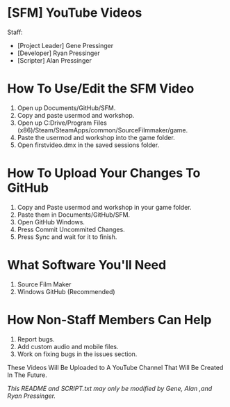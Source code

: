 [SFM] YouTube Videos 
===
Staff:
- [Project Leader] Gene Pressinger
- [Developer] Ryan Pressinger
- [Scripter] Alan Pressinger

How To Use/Edit the SFM Video
===
1. Open up Documents/GitHub/SFM.
2. Copy and paste usermod and workshop.
3. Open up C:Drive/Program Files (x86)/Steam/SteamApps/common/SourceFilmmaker/game.
4. Paste the usermod and workshop into the game folder.
5. Open firstvideo.dmx in the saved sessions folder.

How To Upload Your Changes To GitHub
===
1. Copy and Paste usermod and workshop in your game folder.
2. Paste them in Documents/GitHub/SFM.
3. Open GitHub Windows.
4. Press Commit Uncommited Changes.
5. Press Sync and wait for it to finish.

What Software You'll Need
===
1. Source Film Maker
2. Windows GitHub (Recommended)

How Non-Staff Members Can Help
===
1. Report bugs.
2. Add custom audio and mobile files.
3. Work on fixing bugs in the issues section.


These Videos Will Be Uploaded to A YouTube Channel That Will Be Created In The Future.

*This README and SCRIPT.txt may only be modified by Gene, Alan ,and Ryan Pressinger.*
